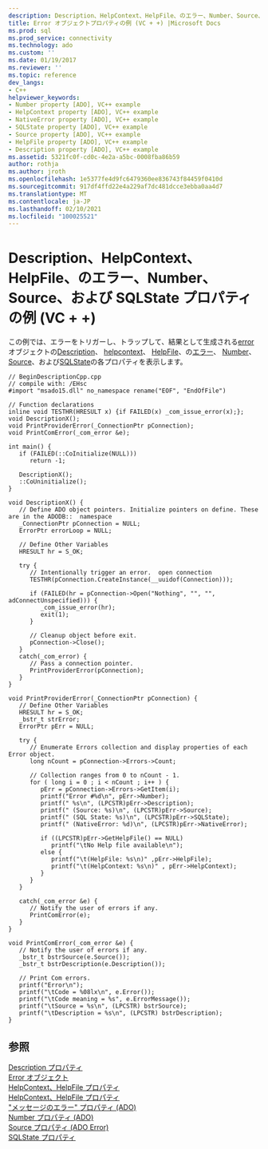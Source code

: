 ```yaml
---
description: Description、HelpContext、HelpFile、のエラー、Number、Source、および SQLState プロパティの例 (VC + +)
title: Error オブジェクトプロパティの例 (VC + +) |Microsoft Docs
ms.prod: sql
ms.prod_service: connectivity
ms.technology: ado
ms.custom: ''
ms.date: 01/19/2017
ms.reviewer: ''
ms.topic: reference
dev_langs:
- C++
helpviewer_keywords:
- Number property [ADO], VC++ example
- HelpContext property [ADO], VC++ example
- NativeError property [ADO], VC++ example
- SQLState property [ADO], VC++ example
- Source property [ADO], VC++ example
- HelpFile property [ADO], VC++ example
- Description property [ADO], VC++ example
ms.assetid: 5321fc0f-cd0c-4e2a-a5bc-0008fba86b59
author: rothja
ms.author: jroth
ms.openlocfilehash: 1e5377fe4d9fc6479360ee836743f84459f0410d
ms.sourcegitcommit: 917df4ffd22e4a229af7dc481dcce3ebba0aa4d7
ms.translationtype: MT
ms.contentlocale: ja-JP
ms.lasthandoff: 02/10/2021
ms.locfileid: "100025521"
---
```

# <a name="description-helpcontext-helpfile-nativeerror-number-source-and-sqlstate-properties-example-vc"></a>Description、HelpContext、HelpFile、のエラー、Number、Source、および SQLState プロパティの例 (VC + +)
この例では、エラーをトリガーし、トラップして、結果として生成される[error](../../../ado/reference/ado-api/error-object.md)オブジェクトの[Description](../../../ado/reference/ado-api/description-property.md)、 [helpcontext](../../../ado/reference/ado-api/helpcontext-helpfile-properties.md)、 [HelpFile](../../../ado/reference/ado-api/helpcontext-helpfile-properties.md)、の[エラー](../../../ado/reference/ado-api/nativeerror-property-ado.md)、 [Number](../../../ado/reference/ado-api/number-property-ado.md)、 [Source](../../../ado/reference/ado-api/source-property-ado-error.md)、および[SQLState](../../../ado/reference/ado-api/sqlstate-property.md)の各プロパティを表示します。  
  
```  
// BeginDescriptionCpp.cpp  
// compile with: /EHsc  
#import "msado15.dll" no_namespace rename("EOF", "EndOfFile")  
  
// Function declarations  
inline void TESTHR(HRESULT x) {if FAILED(x) _com_issue_error(x);};  
void DescriptionX();  
void PrintProviderError(_ConnectionPtr pConnection);  
void PrintComError(_com_error &e);  
  
int main() {  
   if (FAILED(::CoInitialize(NULL)))  
      return -1;  
  
   DescriptionX();  
   ::CoUninitialize();  
}  
  
void DescriptionX() {  
   // Define ADO object pointers. Initialize pointers on define. These are in the ADODB::  namespace  
   _ConnectionPtr pConnection = NULL;  
   ErrorPtr errorLoop = NULL;  
  
   // Define Other Variables  
   HRESULT hr = S_OK;  
  
   try {  
      // Intentionally trigger an error.  open connection  
      TESTHR(pConnection.CreateInstance(__uuidof(Connection)));  
  
      if (FAILED(hr = pConnection->Open("Nothing", "", "", adConnectUnspecified))) {  
         _com_issue_error(hr);  
         exit(1);  
      }  
  
      // Cleanup object before exit.  
      pConnection->Close();  
   }  
   catch(_com_error) {  
      // Pass a connection pointer.  
      PrintProviderError(pConnection);  
   }  
}  
  
void PrintProviderError(_ConnectionPtr pConnection) {  
   // Define Other Variables  
   HRESULT hr = S_OK;  
   _bstr_t strError;  
   ErrorPtr pErr = NULL;  
  
   try {  
      // Enumerate Errors collection and display properties of each Error object.  
      long nCount = pConnection->Errors->Count;  
  
      // Collection ranges from 0 to nCount - 1.  
      for ( long i = 0 ; i < nCount ; i++ ) {  
         pErr = pConnection->Errors->GetItem(i);  
         printf("Error #%d\n", pErr->Number);  
         printf(" %s\n", (LPCSTR)pErr->Description);  
         printf(" (Source: %s)\n", (LPCSTR)pErr->Source);  
         printf(" (SQL State: %s)\n", (LPCSTR)pErr->SQLState);  
         printf(" (NativeError: %d)\n", (LPCSTR)pErr->NativeError);  
  
         if ((LPCSTR)pErr->GetHelpFile() == NULL)  
            printf("\tNo Help file available\n");  
         else {  
            printf("\t(HelpFile: %s\n)" ,pErr->HelpFile);  
            printf("\t(HelpContext: %s\n)" , pErr->HelpContext);  
         }  
      }  
   }  
  
   catch(_com_error &e) {  
      // Notify the user of errors if any.  
      PrintComError(e);  
   }  
}  
  
void PrintComError(_com_error &e) {  
   // Notify the user of errors if any.  
   _bstr_t bstrSource(e.Source());  
   _bstr_t bstrDescription(e.Description());  
  
   // Print Com errors.  
   printf("Error\n");  
   printf("\tCode = %08lx\n", e.Error());  
   printf("\tCode meaning = %s", e.ErrorMessage());  
   printf("\tSource = %s\n", (LPCSTR) bstrSource);  
   printf("\tDescription = %s\n", (LPCSTR) bstrDescription);  
}  
```  
  
## <a name="see-also"></a>参照  
 [Description プロパティ](../../../ado/reference/ado-api/description-property.md)   
 [Error オブジェクト](../../../ado/reference/ado-api/error-object.md)   
 [HelpContext、HelpFile プロパティ](../../../ado/reference/ado-api/helpcontext-helpfile-properties.md)   
 [HelpContext、HelpFile プロパティ](../../../ado/reference/ado-api/helpcontext-helpfile-properties.md)   
 ["メッセージのエラー" プロパティ (ADO)](../../../ado/reference/ado-api/nativeerror-property-ado.md)   
 [Number プロパティ (ADO)](../../../ado/reference/ado-api/number-property-ado.md)   
 [Source プロパティ (ADO Error)](../../../ado/reference/ado-api/source-property-ado-error.md)   
 [SQLState プロパティ](../../../ado/reference/ado-api/sqlstate-property.md)
